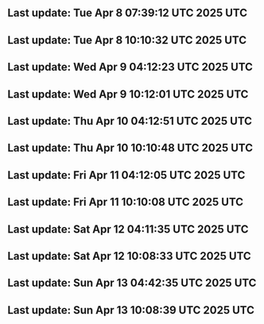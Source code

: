 Last update: Tue Apr  8 07:39:12 UTC 2025 UTC
---
Last update: Tue Apr  8 10:10:32 UTC 2025 UTC
---
Last update: Wed Apr  9 04:12:23 UTC 2025 UTC
---
Last update: Wed Apr  9 10:12:01 UTC 2025 UTC
---
Last update: Thu Apr 10 04:12:51 UTC 2025 UTC
---
Last update: Thu Apr 10 10:10:48 UTC 2025 UTC
---
Last update: Fri Apr 11 04:12:05 UTC 2025 UTC
---
Last update: Fri Apr 11 10:10:08 UTC 2025 UTC
---
Last update: Sat Apr 12 04:11:35 UTC 2025 UTC
---
Last update: Sat Apr 12 10:08:33 UTC 2025 UTC
---
Last update: Sun Apr 13 04:42:35 UTC 2025 UTC
---
Last update: Sun Apr 13 10:08:39 UTC 2025 UTC
---
